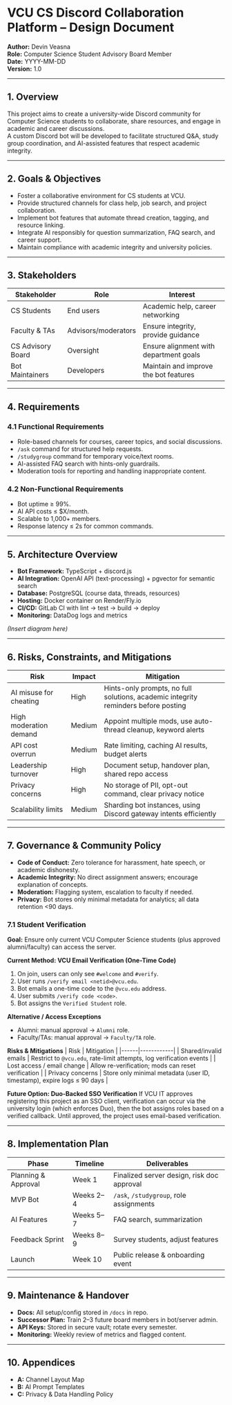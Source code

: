 # VCU CS Discord Collaboration Platform – Design Document

**Author:** Devin Veasna  
**Role:** Computer Science Student Advisory Board Member  
**Date:** YYYY-MM-DD  
**Version:** 1.0  

---

## 1. Overview
This project aims to create a university-wide Discord community for Computer Science students to collaborate, share resources, and engage in academic and career discussions.  
A custom Discord bot will be developed to facilitate structured Q&A, study group coordination, and AI-assisted features that respect academic integrity.

---

## 2. Goals & Objectives
- Foster a collaborative environment for CS students at VCU.
- Provide structured channels for class help, job search, and project collaboration.
- Implement bot features that automate thread creation, tagging, and resource linking.
- Integrate AI responsibly for question summarization, FAQ search, and career support.
- Maintain compliance with academic integrity and university policies.

---

## 3. Stakeholders
| Stakeholder | Role | Interest |
|-------------|------|----------|
| CS Students | End users | Academic help, career networking |
| Faculty & TAs | Advisors/moderators | Ensure integrity, provide guidance |
| CS Advisory Board | Oversight | Ensure alignment with department goals |
| Bot Maintainers | Developers | Maintain and improve the bot features |

---

## 4. Requirements

### 4.1 Functional Requirements
- Role-based channels for courses, career topics, and social discussions.
- `/ask` command for structured help requests.
- `/studygroup` command for temporary voice/text rooms.
- AI-assisted FAQ search with hints-only guardrails.
- Moderation tools for reporting and handling inappropriate content.

### 4.2 Non-Functional Requirements
- Bot uptime ≥ 99%.
- AI API costs ≤ $X/month.
- Scalable to 1,000+ members.
- Response latency ≤ 2s for common commands.

---

## 5. Architecture Overview
- **Bot Framework:** TypeScript + discord.js
- **AI Integration:** OpenAI API (text-processing) + pgvector for semantic search
- **Database:** PostgreSQL (course data, threads, resources)
- **Hosting:** Docker container on Render/Fly.io
- **CI/CD:** GitLab CI with lint → test → build → deploy
- **Monitoring:** DataDog logs and metrics

*(Insert diagram here)*

---

## 6. Risks, Constraints, and Mitigations

| Risk | Impact | Mitigation |
|------|--------|------------|
| AI misuse for cheating | High | Hints-only prompts, no full solutions, academic integrity reminders before posting |
| High moderation demand | Medium | Appoint multiple mods, use auto-thread cleanup, keyword alerts |
| API cost overrun | Medium | Rate limiting, caching AI results, budget alerts |
| Leadership turnover | High | Document setup, handover plan, shared repo access |
| Privacy concerns | High | No storage of PII, opt-out command, clear privacy notice |
| Scalability limits | Medium | Sharding bot instances, using Discord gateway intents efficiently |

---

## 7. Governance & Community Policy
- **Code of Conduct:** Zero tolerance for harassment, hate speech, or academic dishonesty.
- **Academic Integrity:** No direct assignment answers; encourage explanation of concepts.
- **Moderation:** Flagging system, escalation to faculty if needed.
- **Privacy:** Bot stores only minimal metadata for analytics; all data retention <90 days.

### 7.1 Student Verification

**Goal:** Ensure only current VCU Computer Science students (plus approved alumni/faculty) can access the server.

**Current Method: VCU Email Verification (One-Time Code)**
1. On join, users can only see `#welcome` and `#verify`.
2. User runs `/verify email <netid>@vcu.edu`.
3. Bot emails a one-time code to the `@vcu.edu` address.
4. User submits `/verify code <code>`.
5. Bot assigns the `Verified Student` role.

**Alternative / Access Exceptions**
- Alumni: manual approval → `Alumni` role.
- Faculty/TAs: manual approval → `Faculty/TA` role.

**Risks & Mitigations**
| Risk | Mitigation |
|------|------------|
| Shared/invalid emails | Restrict to `@vcu.edu`, rate-limit attempts, log verification events |
| Lost access / email change | Allow re-verification; mods can reset verification |
| Privacy concerns | Store only minimal metadata (user ID, timestamp), expire logs ≤ 90 days |

**Future Option: Duo-Backed SSO Verification**
If VCU IT approves registering this project as an SSO client, verification can occur via the university login (which enforces Duo), then the bot assigns roles based on a verified callback. Until approved, the project uses email-based verification.

---

## 8. Implementation Plan
| Phase | Timeline | Deliverables |
|-------|----------|--------------|
| Planning & Approval | Week 1 | Finalized server design, risk doc approval |
| MVP Bot | Weeks 2–4 | `/ask`, `/studygroup`, role assignments |
| AI Features | Weeks 5–7 | FAQ search, summarization |
| Feedback Sprint | Weeks 8–9 | Survey students, adjust features |
| Launch | Week 10 | Public release & onboarding event |

---

## 9. Maintenance & Handover
- **Docs:** All setup/config stored in `/docs` in repo.
- **Successor Plan:** Train 2–3 future board members in bot/server admin.
- **API Keys:** Stored in secure vault; rotate every semester.
- **Monitoring:** Weekly review of metrics and flagged content.

---

## 10. Appendices
- **A:** Channel Layout Map
- **B:** AI Prompt Templates
- **C:** Privacy & Data Handling Policy
